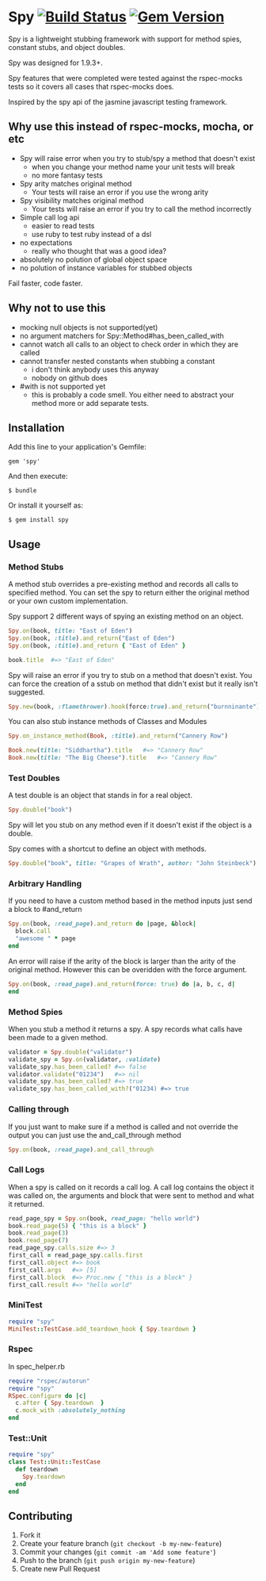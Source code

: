 # Spy [![Build Status](https://travis-ci.org/ryanong/spy.png?branch=master)](https://travis-ci.org/ryanong/spy) [![Gem Version](https://badge.fury.io/rb/spy.png)](http://badge.fury.io/rb/spy)

Spy is a lightweight stubbing framework with support for method spies, constant stubs, and object doubles.

Spy was designed for 1.9.3+.

Spy features that were completed were tested against the rspec-mocks tests so it covers all cases that rspec-mocks does.

Inspired by the spy api of the jasmine javascript testing framework.

## Why use this instead of rspec-mocks, mocha, or etc

* Spy will raise error when you try to stub/spy a method that doesn't exist
  * when you change your method name your unit tests will break
  * no more fantasy tests
* Spy arity matches original method
  * Your tests will raise an error if you use the wrong arity
* Spy visibility matches original method
  * Your tests will raise an error if you try to call the method incorrectly
* Simple call log api
  * easier to read tests
  * use ruby to test ruby instead of a dsl
* no expectations
  * really who thought that was a good idea?
* absolutely no polution of global object space
* no polution of instance variables for stubbed objects

Fail faster, code faster.

## Why not to use this

* mocking null objects is not supported(yet)
* no argument matchers for Spy::Method#has\_been\_called\_with
* cannot watch all calls to an object to check order in which they are called
* cannot transfer nested constants when stubbing a constant
  * i don't think anybody uses this anyway
  * nobody on github does
* #with is not supported yet
  * this is probably a code smell. You either need to abstract your method more or add separate tests.

## Installation

Add this line to your application's Gemfile:

    gem 'spy'

And then execute:

    $ bundle

Or install it yourself as:

    $ gem install spy

## Usage

### Method Stubs

A method stub overrides a pre-existing method and records all calls to specified method. You can set the spy to return either the original method or your own custom implementation.

Spy support 2 different ways of spying an existing method on an object.

```ruby
Spy.on(book, title: "East of Eden")
Spy.on(book, :title).and_return("East of Eden")
Spy.on(book, :title).and_return { "East of Eden" }

book.title  #=> "East of Eden"
```

Spy will raise an error if you try to stub on a method that doesn't exist.
You can force the creation of a sstub on method that didn't exist but it really isn't suggested.

```ruby
Spy.new(book, :flamethrower).hook(force:true).and_return("burnninante")
```

You can also stub instance methods of Classes and Modules

```ruby
Spy.on_instance_method(Book, :title).and_return("Cannery Row")

Book.new(title: "Siddhartha").title   #=> "Cannery Row"
Book.new(title: "The Big Cheese").title   #=> "Cannery Row"
```

### Test Doubles

A test double is an object that stands in for a real object.

```ruby
Spy.double("book")
```

Spy will let you stub on any method even if it doesn't exist if the object is a double.

Spy comes with a shortcut to define an object with methods.

```ruby
Spy.double("book", title: "Grapes of Wrath", author: "John Steinbeck")
```

### Arbitrary Handling

If you need to have a custom method based in the method inputs just send a block to #and\_return

```ruby
Spy.on(book, :read_page).and_return do |page, &block|
  block.call
  "awesome " * page
end
```

An error will raise if the arity of the block is larger than the arity of the original method. However this can be overidden with the force argument.

```ruby
Spy.on(book, :read_page).and_return(force: true) do |a, b, c, d|
end
```

### Method Spies

When you stub a method it returns a spy. A spy records what calls have been made to a given method.

```ruby
validator = Spy.double("validator")
validate_spy = Spy.on(validator, :validate)
validate_spy.has_been_called? #=> false
validator.validate("01234")   #=> nil
validate_spy.has_been_called? #=> true
validate_spy.has_been_called_with?("01234) #=> true
```

### Calling through
If you just want to make sure if a method is called and not override the output you can just use the and\_call\_through method

```ruby
Spy.on(book, :read_page).and_call_through
```

### Call Logs

When a spy is called on it records a call log. A call log contains the object it was called on, the arguments and block that were sent to method and what it returned.

```ruby
read_page_spy = Spy.on(book, read_page: "hello world")
book.read_page(5) { "this is a block" }
book.read_page(3)
book.read_page(7)
read_page_spy.calls.size #=> 3
first_call = read_page_spy.calls.first
first_call.object #=> book
first_call.args   #=> [5]
first_call.block  #=> Proc.new { "this is a block" }
first_call.result #=> "hello world"
```

### MiniTest

```ruby
require "spy"
MiniTest::TestCase.add_teardown_hook { Spy.teardown }
```

### Rspec

In spec\_helper.rb

```ruby
require "rspec/autorun"
require "spy"
RSpec.configure do |c|
  c.after { Spy.teardown  }
  c.mock_with :absolutely_nothing
end
```

### Test::Unit

```ruby
require "spy"
class Test::Unit::TestCase
  def teardown
    Spy.teardown
  end
end
```

## Contributing

1. Fork it
2. Create your feature branch (`git checkout -b my-new-feature`)
3. Commit your changes (`git commit -am 'Add some feature'`)
4. Push to the branch (`git push origin my-new-feature`)
5. Create new Pull Request
